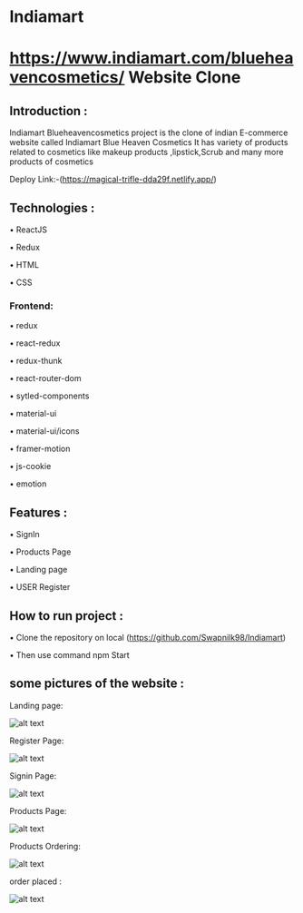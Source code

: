 # Indiamart
# https://www.indiamart.com/blueheavencosmetics/ Website Clone

## Introduction :

Indiamart Blueheavencosmetics project is the clone of indian E-commerce website called Indiamart Blue Heaven Cosmetics  It has variety of products related to cosmetics like makeup products ,lipstick,Scrub and many more products of cosmetics


Deploy Link:-(https://magical-trifle-dda29f.netlify.app/)




## Technologies :

• ReactJS

• Redux

• HTML
 
• CSS



### Frontend:

• redux

• react-redux

• redux-thunk

• react-router-dom

• sytled-components

• material-ui

• material-ui/icons

• framer-motion

• js-cookie

• emotion



## Features :

• SignIn

• Products Page

• Landing page

• USER Register

## How to run project  :

• Clone the repository on local (https://github.com/Swapnilk98/Indiamart)

• Then use command npm Start

## some pictures of the website :

Landing page:

![alt text](file:///C:/Users/Dreams/Pictures/Screenshots/Screenshot%20(103).png)

Register Page:

![alt text](file:///C:/Users/Dreams/Pictures/Screenshots/Screenshot%20(104).png)

Signin Page:

![alt text](file:///C:/Users/Dreams/Pictures/Screenshots/Screenshot%20(105).png)

Products Page:

![alt text](file:///C:/Users/Dreams/Pictures/Screenshots/Screenshot%20(107).png)

Products Ordering:

![alt text](file:///C:/Users/Dreams/Pictures/Screenshots/Screenshot%20(108).png)

order placed :

![alt text](file:///C:/Users/Dreams/Pictures/Screenshots/Screenshot%20(109).png)
